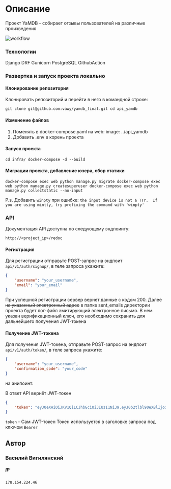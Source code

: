 # Описание
Проект YaMDB - собирает отзывы пользователей на различные произведения

![workflow](https://github.com/vawy/yamdb_final/actions/workflows/yamdb_workflow.yml/badge.svg) 

### Технологии
Django
DRF
Gunicorn
PostgreSQL
GithubAction

### Развертка и запуск проекта локально

#### Клонирование репозитория
Клонировать репозиторий и перейти в него в командной строке:

`
git clone git@github.com:vawy/yamdb_final.git
cd api_yamdb
`

#### Изменение файлов
1) Поменять в docker-compose.yaml на
    web:
      image: ../api_yamdb
2) Добавить .env в корень проекта

#### Запуск проекта
`
cd infra/
docker-compose -d --build
`

#### Миграции проекта, добавление юзера, сбор статики
`
docker-compose exec web python manage.py migrate
docker-compose exec web python manage.py createsuperuser
docker-compose exec web python manage.py collectstatic --no-input 
`

P.s. Добавить `winpty` при ошибке:
`
the input device is not a TTY.  If you are using mintty, try prefixing the command with 'winpty'
`
    
### API
Документация API доступна по следующему эндпоинту:

    http://<project_ip>/redoc

#### Регистрация
Для регистрации отправьте POST-запрос на эндпоит `api/v1/auth/signup/`, в теле запроса укажите:
```JSON
{
    "username": "your_username",
    "email": "your_email"
}
```
При успешной регистрации сервер вернет данные с кодом 200.
Далее ~~на указанный электронный адрес~~ в папке sent_emails директории проекта будет лог-файл эмитирующий электронное письмо. В нем указан верификационный ключ, его необходимо сохранить для дальнейшего получения JWT-токена
#### Получение JWT-токена
Для получения JWT-токена, отправьте POST-запрос на эндпоит `api/v1/auth/token/`, в теле запроса укажите:
```JSON
{
    "username": "your_username",
    "confirmation_code": "your_code"
}
```
на энипоинт:

В ответ API вернёт JWT-токен
~~~JSON
{
    "token": "eyJ0eXAiOiJKV1QiLCJhbGciOiJIUzI1NiJ9.eyJ0b2tlbl90eXBlIjoiYWNjZXNzIiwiZXhwIjoxNjIwODU1Mzc3LCJqdGkiOiJkY2EwNmRiYTEzNWQ0ZjNiODdiZmQ3YzU2Y2ZjNGE0YiIsInVzZXJfaWQiOjF9.eZfkpeNVfKLzBY7U0h5gMdTwUnGP3LjRn5g8EIvWlVg"
}
~~~

`token` - Сам JWT-токен
Токен используется в заголовке запроса под ключом `Bearer`


## Автор

### Василий Вигилянский 

##### IP
`178.154.224.46`
